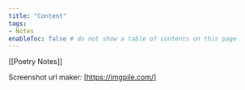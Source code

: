 ```yaml
---
title: "Content"
tags:
- Notes
enableToc: false # do not show a table of contents on this page
---
```


[[Poetry Notes]]

Screenshot url maker:
[https://imgpile.com/]



